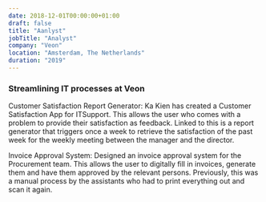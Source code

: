 ```yaml
---
date: 2018-12-01T00:00:00+01:00
draft: false
title: "Aanlyst"
jobTitle: "Analyst"
company: "Veon"
location: "Amsterdam, The Netherlands"
duration: "2019"
---
```

### Streamlining IT processes at Veon

Customer Satisfaction Report Generator:
Ka Kien has created a Customer Satisfaction App for ITSupport. This allows the user who comes with a problem to provide their satisfaction as feedback. Linked to this is a report generator that triggers once a week to retrieve the satisfaction of the past week for the weekly meeting between the manager and the director.

Invoice Approval System:
Designed an invoice approval system for the Procurement team. This allows the user to digitally fill in invoices, generate them and have them approved by the relevant persons. Previously, this was a manual process by the assistants who had to print everything out and scan it again.